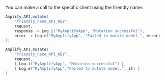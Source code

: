 You can make a call to the specific client using the friendly name:

<amplify-block-switcher>
<amplify-block name="Java">

```java
Amplify.API.mutate(
    "friendly_name_API_KEY",
    request,
    response -> Log.i("MyAmplifyApp", "Mutation successful"),
    error -> Log.e("MyAmplifyApp", "Failed to mutate model.", error)
);
```

</amplify-block>
<amplify-block name="Kotlin">

```kotlin
Amplify.API.mutate(
    "friendly_name_API_KEY",
    request,
    { Log.i("MyAmplifyApp", "Mutation successful") },
    { Log.e("MyAmplifyApp","Failed to mutate model.", it) }
)
```

</amplify-block>
</amplify-block-switcher>
